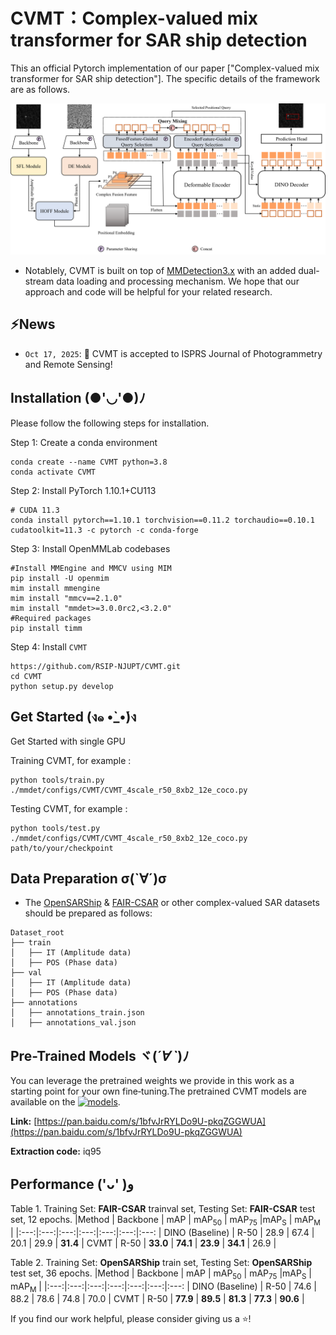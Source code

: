 # CVMT：Complex-valued mix transformer for SAR ship detection
This an official Pytorch implementation of our paper ["Complex-valued mix transformer for SAR ship detection"]. The specific details of the framework are as follows.

![img](https://github.com/RSIP-NJUPT/CVMT/blob/main/network_base.png)

- Notablely, CVMT is built on top of [MMDetection3.x](https://github.com/open-mmlab/mmdetection) with an added dual-stream data loading and processing mechanism. We hope that our approach and code will be helpful for your related research.

## ⚡News

- `Oct 17, 2025`: 🚀 CVMT is accepted to ISPRS Journal of Photogrammetry and Remote Sensing!

## Installation (●'◡'●)ﾉ
Please follow the following steps for installation.

Step 1: Create a conda environment

```shell
conda create --name CVMT python=3.8
conda activate CVMT
```

Step 2: Install PyTorch 1.10.1+CU113
```shell
# CUDA 11.3
conda install pytorch==1.10.1 torchvision==0.11.2 torchaudio==0.10.1 cudatoolkit=11.3 -c pytorch -c conda-forge
```

Step 3: Install OpenMMLab codebases
```shell
#Install MMEngine and MMCV using MIM
pip install -U openmim
mim install mmengine
mim install "mmcv==2.1.0"
mim install "mmdet>=3.0.0rc2,<3.2.0"
#Required packages
pip install timm
```

Step 4: Install `CVMT`
```shell
https://github.com/RSIP-NJUPT/CVMT.git
cd CVMT
python setup.py develop
```
## Get Started (ง๑ •̀_•́)ง
Get Started with single GPU

Training CVMT, for example :

```shell
python tools/train.py ./mmdet/configs/CVMT/CVMT_4scale_r50_8xb2_12e_coco.py
```

Testing CVMT, for example :
```
python tools/test.py ./mmdet/configs/CVMT/CVMT_4scale_r50_8xb2_12e_coco.py path/to/your/checkpoint
```
## Data Preparation σ(`∀´)σ
- The [OpenSARShip](https://ieeexplore.ieee.org/document/8067489) & [FAIR-CSAR](https://radars.ac.cn/web/data/getData?dataType=FAIR_CSAR_en&pageType=en) or other complex-valued SAR datasets should be prepared as follows:
```
Dataset_root
├── train
│   ├── IT (Amplitude data)
│   ├── POS (Phase data)   
├── val
│   ├── IT (Amplitude data)
│   ├── POS (Phase data)
├── annotations
│   ├── annotations_train.json
│   ├── annotations_val.json
```

## Pre-Trained Models ヾ(*´∀ ˋ*)ﾉ
You can leverage the pretrained weights we provide in this work as a starting point for your own fine‑tuning.The pretrained CVMT models are available on the [![models](https://img.shields.io/badge/BaiduNetdisk-dataset-blue.svg?logo=baidu&logoColor=white)](https://pan.baidu.com/s/1bfvJrRYLDo9U-pkqZGGWUA).

**Link:** [https://pan.baidu.com/s/1bfvJrRYLDo9U-pkqZGGWUA](https://pan.baidu.com/s/1bfvJrRYLDo9U-pkqZGGWUA)

**Extraction code:** iq95



## Performance ('ᴗ' )و

Table 1. Training Set: **FAIR-CSAR** trainval set, Testing Set: **FAIR-CSAR** test set, 12 epochs.
|Method | Backbone | mAP | mAP<sub>50</sub> | mAP<sub>75</sub> |mAP<sub>S</sub> | mAP<sub>M</sub>  | 
|:---:|:---:|:---:|:---:|:---:|:---:|:---: |
DINO (Baseline) | R-50 | 28.9 | 67.4 | 20.1 | 29.9 | **31.4** | 
CVMT  | R-50 | **33.0** | **74.1** | **23.9** | **34.1** | 26.9 |

Table 2. Training Set: **OpenSARShip** train set, Testing Set: **OpenSARShip** test set, 36 epochs.
|Method | Backbone | mAP | mAP<sub>50</sub> | mAP<sub>75</sub> |mAP<sub>S</sub> | mAP<sub>M</sub>  | 
|:---:|:---:|:---:|:---:|:---:|:---:|:---: |
DINO (Baseline) | R-50 | 74.6 | 88.2 | 78.6 | 74.8 | 70.0 | 
CVMT  | R-50 | **77.9** | **89.5** | **81.3** | **77.3** | **90.6** |



If you find our work helpful, please consider giving us a ⭐!

